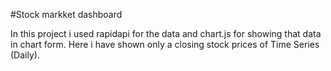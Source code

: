 #Stock markket dashboard

In this project i used rapidapi for the data and chart.js for showing that data in chart form.
Here i have shown only a closing stock prices of Time Series (Daily).
